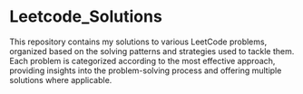 # Leetcode_Solutions
This repository contains my solutions to various LeetCode problems, organized based on the solving patterns and strategies used to tackle them. Each problem is categorized according to the most effective approach, providing insights into the problem-solving process and offering multiple solutions where applicable.
